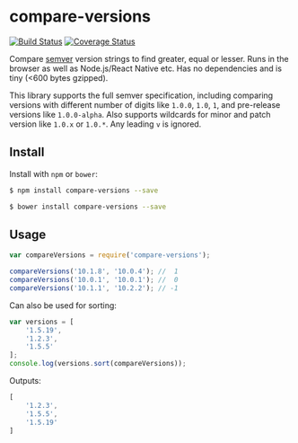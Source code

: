 # compare-versions

[![Build Status](https://img.shields.io/travis/omichelsen/compare-versions/master.svg)](https://travis-ci.org/omichelsen/compare-versions)
[![Coverage Status](https://coveralls.io/repos/omichelsen/compare-versions/badge.svg?branch=master&service=github)](https://coveralls.io/github/omichelsen/compare-versions?branch=master)

Compare [semver](http://semver.org/) version strings to find greater, equal or lesser. Runs in the browser as well as Node.js/React Native etc. Has no dependencies and is tiny (<600 bytes gzipped).

This library supports the full semver specification, including comparing versions with different number of digits like `1.0.0`, `1.0`, `1`, and pre-release versions like `1.0.0-alpha`. Also supports wildcards for minor and patch version like `1.0.x` or `1.0.*`. Any leading `v` is ignored.

## Install

Install with `npm` or `bower`:

```bash
$ npm install compare-versions --save
```

```bash
$ bower install compare-versions --save
```

## Usage

```javascript
var compareVersions = require('compare-versions');

compareVersions('10.1.8', '10.0.4'); //  1
compareVersions('10.0.1', '10.0.1'); //  0
compareVersions('10.1.1', '10.2.2'); // -1
```

Can also be used for sorting:

```javascript
var versions = [
    '1.5.19',
    '1.2.3',
    '1.5.5'
];
console.log(versions.sort(compareVersions));
```

Outputs:

```javascript
[
    '1.2.3',
    '1.5.5',
    '1.5.19'
]
```

